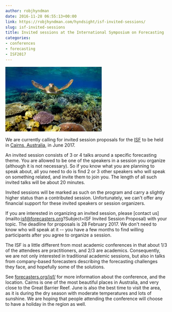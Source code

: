 ```yaml
---
author: robjhyndman
date: 2016-11-28 06:55:13+00:00
link: https://robjhyndman.com/hyndsight/isf-invited-sessions/
slug: isf-invited-sessions
title: Invited sessions at the International Symposium on Forecasting
categories:
- conferences
- forecasting
- ISF2017
---
```


[![hero-shot-turtle-high-res-300x201](/files/Hero-shot-Turtle-high-res-300x201.jpg)](/files/Hero-shot-Turtle-high-res-300x201.jpg)

We are currently calling for invited session proposals for the [ISF](http://forecasters.org/isf) to be held in [Cairns, Australia](http://www.cairnstoday.com.au/), in June 2017.

An invited session consists of 3 or 4 talks around a specific forecasting theme. You are allowed to be one of the speakers in a session you organize (although it is not necessary). So if you know what you are planning to speak about, all you need to do is find 2 or 3 other speakers who will speak on something related, and invite them to join you. The length of all such invited talks will be about 20 minutes.

Invited sessions will be marked as such on the program and carry a slightly higher status than a contributed session. Unfortunately, we can't offer any financial support for these invited speakers or session organizers.

If you are interested in organizing an invited session, please [contact us](mailto:isf@forecasters.org?Subject=ISF Invited Session Proposal) with your topic. The deadline for proposals is 28 February 2017. We don't need to know who will speak at it -- you have a few months to find willing participants after you agree to organize a session.

The ISF is a little different from most academic conferences in that about 1/3 of the attendees are practitioners, and 2/3 are academics. Consequently, we are not only interested in traditional academic sessions, but also in talks from company-based forecasters describing the forecasting challenges they face, and hopefully some of the solutions.

See [forecasters.org/isf/](http://forecasters.org/isf) for more information about the conference, and the location. Cairns is one of the most beautiful places in Australia, and very close to the Great Barrier Reef. June is also the best time to visit the area, as it is during the dry season with moderate temperatures and lots of sunshine. We are hoping that people attending the conference will choose to have a holiday in the region as well.
